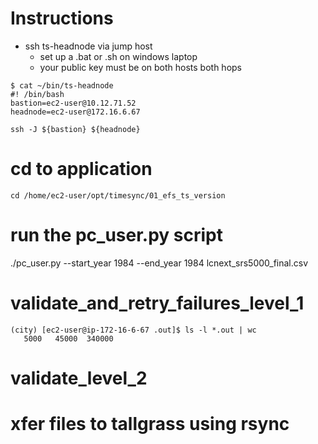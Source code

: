 # Instructions

- ssh ts-headnode via jump host
    - set up a .bat or .sh on windows laptop
    - your public key must be on both hosts both hops

```
$ cat ~/bin/ts-headnode
#! /bin/bash
bastion=ec2-user@10.12.71.52
headnode=ec2-user@172.16.6.67

ssh -J ${bastion} ${headnode}

```

# cd to application

```
cd /home/ec2-user/opt/timesync/01_efs_ts_version

```

# run the pc_user.py script

./pc_user.py --start_year 1984 --end_year 1984 lcnext_srs5000_final.csv

# validate_and_retry_failures_level_1
```
(city) [ec2-user@ip-172-16-6-67 .out]$ ls -l *.out | wc
   5000   45000  340000
```


# validate_level_2

# xfer files to tallgrass using rsync